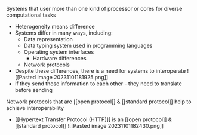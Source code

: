 Systems that user more than one kind of processor or cores for diverse computational tasks
- Heterogeneity means difference
- Systems differ in many ways, including:
	- Data representation
	- Data typing system used in programming languages
	- Operating system interfaces
		- Hardware differences
	- Network protocols
- Despite these differences, there is a need for systems to interoperate
![[Pasted image 20231101181925.png]]
- if they send those information to each other - they need to translate before sending

Network protocols that are [[open protocol]] & [[standard protocol]] help to achieve interoperability
- [[Hypertext Transfer Protocol (HTTP)]] is an [[open protocol]] & [[standard protocol]]
	![[Pasted image 20231101182430.png]]
